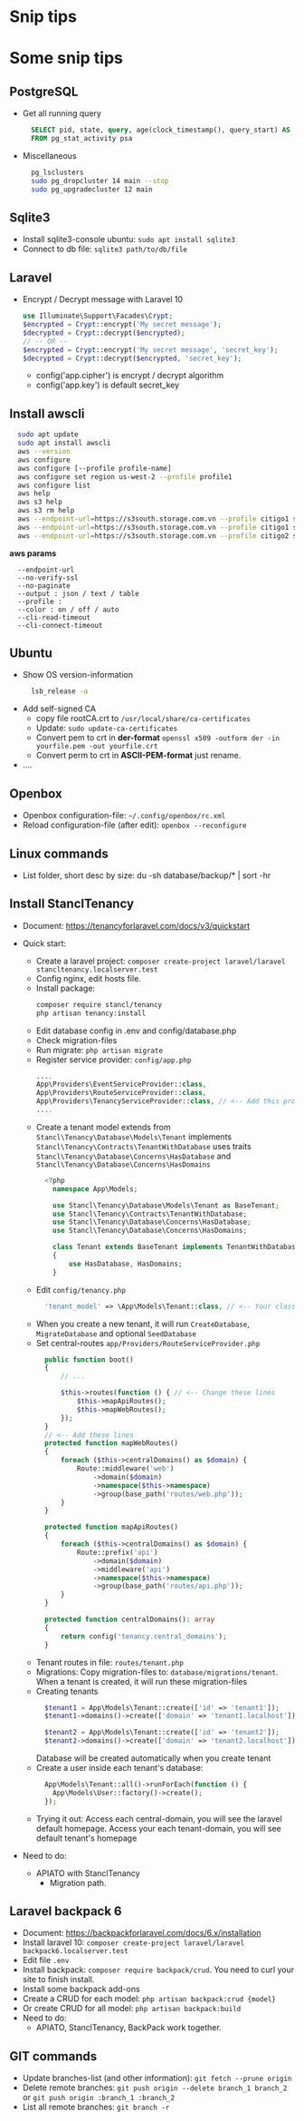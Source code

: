 # Snip tips


<!--more-->
# Some snip tips

## PostgreSQL
- Get all running query
  ```sql
    SELECT pid, state, query, age(clock_timestamp(), query_start) AS query_age, psa.*
    FROM pg_stat_activity psa
  ```
- Miscellaneous
  ```bash
    pg_lsclusters
    sudo pg_dropcluster 14 main --stop
    sudo pg_upgradecluster 12 main    
  ```

## Sqlite3
- Install sqlite3-console ubuntu: `sudo apt install sqlite3`
- Connect to db file: `sqlite3 path/to/db/file`

## Laravel
- Encrypt / Decrypt message with Laravel 10
  ```php
  use Illuminate\Support\Facades\Crypt;
  $encrypted = Crypt::encrypt('My secret message');
  $decrypted = Crypt::decrypt($encrypted);
  // -- OR --
  $encrypted = Crypt::encrypt('My secret message', 'secret_key');
  $decrypted = Crypt::decrypt($encrypted, 'secret_key');
  ```
  - config('app.cipher') is encrypt / decrypt algorithm
  - config('app.key') is default secret_key

## Install awscli
  ```bash
    sudo apt update
    sudo apt install awscli
    aws --version
    aws configure
    aws configure [--profile profile-name]
    aws configure set region us-west-2 --profile profile1
    aws configure list
    aws help
    aws s3 help
    aws s3 rm help
    aws --endpoint-url=https://s3south.storage.com.vn --profile citigo1 s3 ls
    aws --endpoint-url=https://s3south.storage.com.vn --profile citigo1 s3 rm --recursive s3://kiotviet-export
    aws --endpoint-url=https://s3south.storage.com.vn --profile citigo2 s3 rm --recursive s3://kiotvietimages
  ```
  **aws params**
  ```
    --endpoint-url
    --no-verify-ssl
    --no-paginate
    --output : json / text / table
    --profile : 
    --color : on / off / auto
    --cli-read-timeout
    --cli-connect-timeout

  ```

## Ubuntu
- Show OS version-information
  ```bash
    lsb_release -a
  ```
- Add self-signed CA
  - copy file rootCA.crt to `/usr/local/share/ca-certificates`
  - Update: `sudo update-ca-certificates`  
  - Convert pem to crt in **der-format** `openssl x509 -outform der -in yourfile.pem -out yourfile.crt`
  - Convert perm to crt in **ASCII-PEM-format** just rename.
- ....

## Openbox
- Openbox configuration-file: `~/.config/openbox/rc.xml`
- Reload configuration-file (after edit): `openbox --reconfigure`

## Linux commands
- List folder, short desc by size: du -sh database/backup/* | sort -hr

## Install StanclTenancy
- Document: https://tenancyforlaravel.com/docs/v3/quickstart
- Quick start:
  - Create a laravel project: `composer create-project laravel/laravel stancltenancy.localserver.test`
  - Config nginx, edit hosts file.
  - Install package: 
    ```bash
    composer require stancl/tenancy
    php artisan tenancy:install
    ```
  - Edit database config in .env and config/database.php
  - Check migration-files
  - Run migrate: `php artisan migrate`
  - Register service provider: `config/app.php`
    ```php
    ....
    App\Providers\EventServiceProvider::class,
    App\Providers\RouteServiceProvider::class,
    App\Providers\TenancyServiceProvider::class, // <-- Add this provider
    ....
    ```
  - Create a tenant model extends from `Stancl\Tenancy\Database\Models\Tenant` implements `Stancl\Tenancy\Contracts\TenantWithDatabase` uses traits `Stancl\Tenancy\Database\Concerns\HasDatabase` and `Stancl\Tenancy\Database\Concerns\HasDomains`
    ```php
      <?php
        namespace App\Models;

        use Stancl\Tenancy\Database\Models\Tenant as BaseTenant;
        use Stancl\Tenancy\Contracts\TenantWithDatabase;
        use Stancl\Tenancy\Database\Concerns\HasDatabase;
        use Stancl\Tenancy\Database\Concerns\HasDomains;

        class Tenant extends BaseTenant implements TenantWithDatabase
        {
            use HasDatabase, HasDomains;
        }
    
    ```
  - Edit `config/tenancy.php`
    ```php
      'tenant_model' => \App\Models\Tenant::class, // <-- Your class here
    ```
  - When you create a new tenant, it will run `CreateDatabase`, `MigrateDatabase` and optional `SeedDatabase`
  - Set central-routes `app/Providers/RouteServiceProvider.php`
    ```php
      public function boot()
      {
          // ...

          $this->routes(function () { // <-- Change these lines
              $this->mapApiRoutes();
              $this->mapWebRoutes();
          });
      }
      // <-- Add these lines
      protected function mapWebRoutes()
      {
          foreach ($this->centralDomains() as $domain) {
              Route::middleware('web')
                  ->domain($domain)
                  ->namespace($this->namespace)
                  ->group(base_path('routes/web.php'));
          }
      }

      protected function mapApiRoutes()
      {
          foreach ($this->centralDomains() as $domain) {
              Route::prefix('api')
                  ->domain($domain)
                  ->middleware('api')
                  ->namespace($this->namespace)
                  ->group(base_path('routes/api.php'));
          }
      }

      protected function centralDomains(): array
      {
          return config('tenancy.central_domains');
      }
    ```
  - Tenant routes in file: `routes/tenant.php`
  - Migrations: Copy migration-files to: `database/migrations/tenant`. When a tenant is created, it will run these migration-files
  - Creating tenants
    ```php tinker
      $tenant1 = App\Models\Tenant::create(['id' => 'tenant1']);
      $tenant1->domains()->create(['domain' => 'tenant1.localhost']);

      $tenant2 = App\Models\Tenant::create(['id' => 'tenant2']);
      $tenant2->domains()->create(['domain' => 'tenant2.localhost']);
    ```
    Database will be created automatically when you create tenant
  - Create a user inside each tenant's database:
    ```php tinker
      App\Models\Tenant::all()->runForEach(function () {
        App\Models\User::factory()->create();
      });
    ```
  - Trying it out: Access each central-domain, you will see the laravel default homepage. Access your each tenant-domain, you will see default tenant's homepage

- Need to do:
  - APIATO with StanclTenancy
    - Migration path.

## Laravel backpack 6
- Document: https://backpackforlaravel.com/docs/6.x/installation
- Install laravel 10: `composer create-project laravel/laravel backpack6.localserver.test`
- Edit file `.env`
- Install backpack: `composer require backpack/crud`. You need to curl your site to finish install.
- Install some backpack add-ons
- Create a CRUD for each model: `php artisan backpack:crud {model}`
- Or create CRUD for all model: `php artisan backpack:build`
- Need to do:
  - APIATO, StanclTenancy, BackPack work together.

## GIT commands
- Update branches-list (and other information): `git fetch --prune origin`
- Delete remote branches: `git push origin --delete branch_1 branch_2` or `git push origin :branch_1 :branch_2`
- List all remote branches: `git branch -r`
